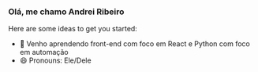 ### Olá, me chamo Andrei Ribeiro


Here are some ideas to get you started:

- 🌱 Venho aprendendo front-end com foco em React e Python com foco em automação
- 😄 Pronouns: Ele/Dele

